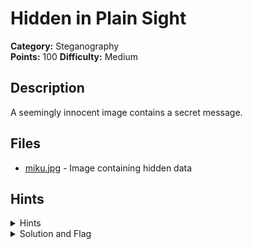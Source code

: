# Hidden in Plain Sight

**Category:** Steganography  
**Points:** 100
**Difficulty:** Medium

## Description

A seemingly innocent image contains a secret message.

## Files
- [miku.jpg](./miku.jpg) - Image containing hidden data

## Hints
<details>
  <summary>Hints</summary>
- [10] stegseek has some modes of running
- [40] you can run stegseek with rockyou.txt to bruteforce the passphrase
</details>

<details>
  <summary>Solution and Flag</summary>
## Solution
- Use stegseek on the image with rockyou.txt, it will find the key `hatsune` and give you the flag as a file.

## Flag
- dcCTF{h1d1ng_1n_y0ur_w1f1}
</details>
